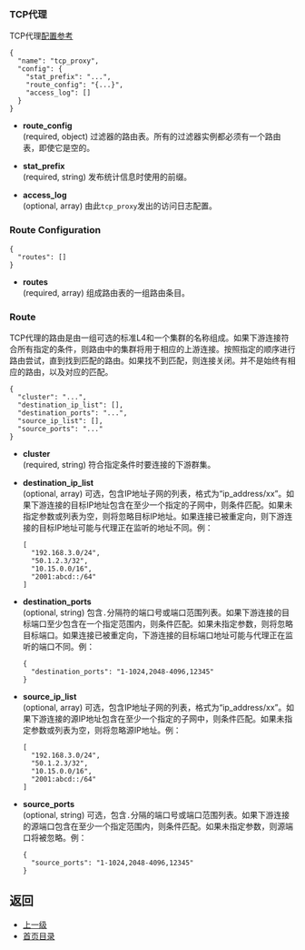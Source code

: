 ### TCP代理
TCP代理[配置参考](../../Configurationreference/Networkfilters/TCPproxy.md)

```
{
  "name": "tcp_proxy",
  "config": {
    "stat_prefix": "...",
    "route_config": "{...}",
    "access_log": []
  }
}
```
- **route_config**<br />
	(required, object) 过滤器的路由表。所有的过滤器实例都必须有一个路由表，即使它是空的。

- **stat_prefix**<br />
	(required, string) 发布统计信息时使用的前缀。

- **access_log**<br />
	(optional, array) 由此`tcp_proxy`发出的访问日志配置。

### Route Configuration
```
{
  "routes": []
}
```
- **routes**<br />
	(required, array) 组成路由表的一组路由条目。

### Route
TCP代理的路由是由一组可选的标准L4和一个集群的名称组成。如果下游连接符合所有指定的条件，则路由中的集群将用于相应的上游连接。按照指定的顺序进行路由尝试，直到找到匹配的路由。如果找不到匹配，则连接关闭。并不是始终有相应的路由，以及对应的匹配。

```
{
  "cluster": "...",
  "destination_ip_list": [],
  "destination_ports": "...",
  "source_ip_list": [],
  "source_ports": "..."
}
```
- **cluster**<br />
	(required, string) 符合指定条件时要连接的下游群集。

- **destination_ip_list**<br />
	(optional, array) 可选，包含IP地址子网的列表，格式为“ip_address/xx”。如果下游连接的目标IP地址包含在至少一个指定的子网中，则条件匹配。如果未指定参数或列表为空，则将忽略目标IP地址。如果连接已被重定向，则下游连接的目标IP地址可能与代理正在监听的地址不同。例：

    ```
    [
      "192.168.3.0/24",
      "50.1.2.3/32",
      "10.15.0.0/16",
      "2001:abcd::/64"
    ]
    ```


- **destination_ports**<br />
	(optional, string) 包含`.`分隔符的端口号或端口范围列表。如果下游连接的目标端口至少包含在一个指定范围内，则条件匹配。如果未指定参数，则将忽略目标端口。如果连接已被重定向，下游连接的目标端口地址可能与代理正在监听的端口不同。例：

    ```
    {
      "destination_ports": "1-1024,2048-4096,12345"
    }
    ```

- **source_ip_list**<br />
	(optional, array) 可选，包含IP地址子网的列表，格式为“ip_address/xx”。如果下游连接的源IP地址包含在至少一个指定的子网中，则条件匹配。如果未指定参数或列表为空，则将忽略源IP地址。例：

    ```
    [
      "192.168.3.0/24",
      "50.1.2.3/32",
      "10.15.0.0/16",
      "2001:abcd::/64"
    ]
    ```
- **source_ports**<br />
	(optional, string) 可选，包含`.`分隔的端口号或端口范围列表。如果下游连接的源端口包含在至少一个指定范围内，则条件匹配。如果未指定参数，则源端口将被忽略。例：
    
    ```
    {
      "source_ports": "1-1024,2048-4096,12345"
    }
    ```


## 返回
- [上一级](../Networkfilters.md)
- [首页目录](../../README.md)

